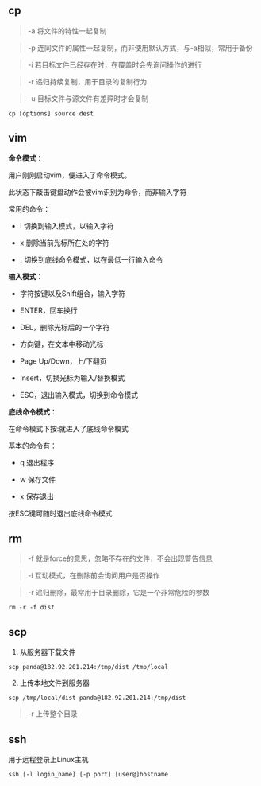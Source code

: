 <!--
 * @LastEditors: panda_liu
 * @LastEditTime: 2020-09-28 15:05:38
 * @FilePath: \opencvc:\Users\23163\Desktop\web\Blog\blog\Linux常用命令.md
 * @Description: add some description
-->
## cp

> -a 将文件的特性一起复制

> -p 连同文件的属性一起复制，而非使用默认方式，与-a相似，常用于备份

> -i 若目标文件已经存在时，在覆盖时会先询问操作的进行

> -r 递归持续复制，用于目录的复制行为

> -u 目标文件与源文件有差异时才会复制

```
cp [options] source dest
```

## vim

**命令模式**：

用户刚刚启动vim，便进入了命令模式。

此状态下敲击键盘动作会被vim识别为命令，而非输入字符

常用的命令：

- i 切换到输入模式，以输入字符

- x 删除当前光标所在处的字符

- : 切换到底线命令模式，以在最低一行输入命令

**输入模式**：

- 字符按键以及Shift组合，输入字符

- ENTER，回车换行

- DEL，删除光标后的一个字符

- 方向键，在文本中移动光标

- Page Up/Down，上/下翻页

- Insert，切换光标为输入/替换模式

- ESC，退出输入模式，切换到命令模式

**底线命令模式**：

在命令模式下按:就进入了底线命令模式

基本的命令有：

- q 退出程序

- w 保存文件

- x 保存退出

按ESC键可随时退出底线命令模式


## rm

> -f 就是force的意思，忽略不存在的文件，不会出现警告信息

> -i 互动模式，在删除前会询问用户是否操作

> -r 递归删除，最常用于目录删除，它是一个非常危险的参数

``` 
rm -r -f dist
```



## scp

1. 从服务器下载文件

```  
scp panda@182.92.201.214:/tmp/dist /tmp/local
```

2. 上传本地文件到服务器

```
scp /tmp/local/dist panda@182.92.201.214:/tmp/dist
```

> -r 上传整个目录

## ssh

用于远程登录上Linux主机

``` 
ssh [-l login_name] [-p port] [user@]hostname
```